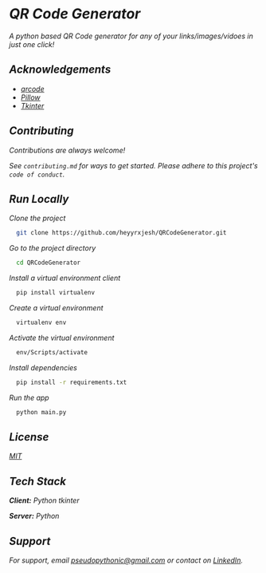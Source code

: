 
# _QR Code Generator_

_A python based QR Code generator for any of your links/images/vidoes in just one click!_


## _Acknowledgements_

 - _[qrcode](https://pypi.org/project/qrcode/)_
 - _[Pillow](https://pypi.org/project/Pillow/)_
 - _[Tkinter](https://docs.python.org/3/library/tkinter.html)_


## _Contributing_

_Contributions are always welcome!_

_See `contributing.md` for ways to get started. Please adhere to this project's `code of conduct`._


## _Run Locally_

_Clone the project_

```bash
  git clone https://github.com/heyyrxjesh/QRCodeGenerator.git
```

_Go to the project directory_

```bash
  cd QRCodeGenerator
```

_Install a virtual environment client_

```bash
  pip install virtualenv
```

_Create a virtual environment_

```bash
  virtualenv env
```

_Activate the virtual environment_

```bash
  env/Scripts/activate
```

_Install dependencies_

```bash
  pip install -r requirements.txt
```

_Run the app_

```bash
  python main.py
```


## _License_

_[MIT](https://choosealicense.com/licenses/mit/)_


## _Tech Stack_

_**Client:** Python tkinter_

_**Server:** Python_


## _Support_

_For support, email pseudopythonic@gmail.com or contact on [LinkedIn](https://www.linkedin.com/in/pseudopythonic/)._

